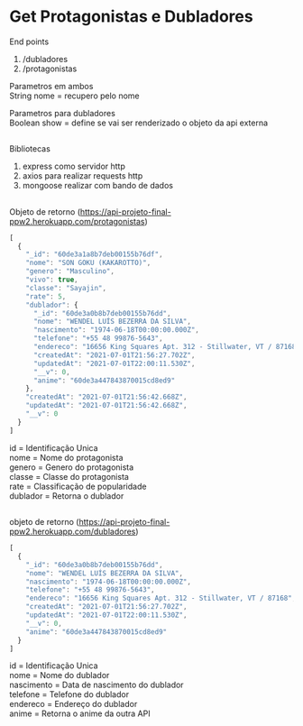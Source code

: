 # Get Protagonistas e Dubladores  

End points
1. /dubladores
2. /protagonistas

Parametros em ambos   
String nome = recupero pelo nome  

Parametros para dubladores  
Boolean show = define se vai ser renderizado o objeto da api externa    
##

Bibliotecas  
1. express como servidor http  
2. axios para realizar requests http 
3. mongoose realizar com bando de dados
##

Objeto de retorno  (https://api-projeto-final-ppw2.herokuapp.com/protagonistas)
```javascript
[
  {
    "_id": "60de3a1a8b7deb00155b76df",
    "nome": "SON GOKU (KAKAROTTO)",
    "genero": "Masculino",
    "vivo": true,
    "classe": "Sayajin",
    "rate": 5,
    "dublador": {
      "_id": "60de3a0b8b7deb00155b76dd",
      "nome": "WENDEL LUÍS BEZERRA DA SILVA",
      "nascimento": "1974-06-18T00:00:00.000Z",
      "telefone": "+55 48 99876-5643",
      "endereco": "16656 King Squares Apt. 312 - Stillwater, VT / 87168",
      "createdAt": "2021-07-01T21:56:27.702Z",
      "updatedAt": "2021-07-01T22:00:11.530Z",
      "__v": 0,
      "anime": "60de3a447843870015cd8ed9"
    },
    "createdAt": "2021-07-01T21:56:42.668Z",
    "updatedAt": "2021-07-01T21:56:42.668Z",
    "__v": 0
  }
]
```
id = Identificação Unica  
nome = Nome do protagonista  
genero = Genero do protagonista  
classe = Classe do protagonista  
rate = Classificação de popularidade  
dublador = Retorna o dublador  
##
objeto de retorno  (https://api-projeto-final-ppw2.herokuapp.com/dubladores)
```javascript
[
  {
    "_id": "60de3a0b8b7deb00155b76dd",
    "nome": "WENDEL LUÍS BEZERRA DA SILVA",
    "nascimento": "1974-06-18T00:00:00.000Z",
    "telefone": "+55 48 99876-5643",
    "endereco": "16656 King Squares Apt. 312 - Stillwater, VT / 87168",
    "createdAt": "2021-07-01T21:56:27.702Z",
    "updatedAt": "2021-07-01T22:00:11.530Z",
    "__v": 0,
    "anime": "60de3a447843870015cd8ed9"
  }
]
```
id = Identificação Unica  
nome = Nome do dublador  
nascimento = Data de nascimento do dublador  
telefone = Telefone do dublador  
endereco = Endereço do dublador  
anime = Retorna o anime da outra API
